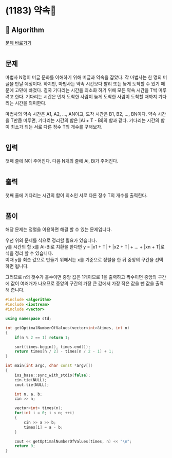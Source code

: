 # (1183) 약속
## :100: Algorithm
[문제 바로가기](https://www.acmicpc.net/problem/1183)
#
## 문제
마법사 N명이 머글 문화를 이해하기 위해 머글과 약속을 잡았다. 각 마법사는 한 명의 머글을 만날 예정이다. 하지만, 마법사는 약속 시간보다 빨리 또는 늦게 도착할 수 있기 때문에 고민에 빠졌다. 결국 기다리는 시간을 최소화 하기 위해 모든 약속 시간을 T씩 미루려고 한다. 기다리는 시간은 먼저 도착한 사람이 늦게 도착한 사람이 도착할 때까지 기다리는 시간을 의미한다.

마법사의 약속 시간은 A1, A2, ..., AN이고, 도착 시간은 B1, B2, ..., BN이다. 약속 시간을 T만큼 미루면, 기다리는 시간의 합은 |Ai + T - Bi|의 합과 같다. 기다리는 시간의 합이 최소가 되는 서로 다른 정수 T의 개수를 구해보자.
#
## 입력
첫째 줄에 N이 주어진다. 다음 N개의 줄에 Ai, Bi가 주어진다.
#
## 출력
첫째 줄에 기다리는 시간의 합이 최소인 서로 다른 정수 T의 개수를 출력한다.
#
## 풀이
해당 문제는 정렬을 이용하면 해결 할 수 있는 문제입니다.

우선 위의 문제를 식으로 정리할 필요가 있습니다.  
y를 시간의 합 x를 Ai-Bi로 치환을 한다면 y = |x1 + T| + |x2 + T| + ... + |xn + T|로 식을 정리 할 수 있습니다.  
이때 y를 최솟 값으로 만들기 위헤서는 x를 기준으로 정렬을 한 뒤 중앙의 구간을 선택하면 됩니다.  

그러므로 n의 갯수가 홀수이면 중앙 값은 1개이므로 1을 출력하고 짝수이면 중앙의 구간에 값이 여러개가 나오므로 중앙의 구간의 가장 큰 값에서 가장 작은 값을 뺀 값을 출력해 줍니다.

```cpp
#include <algorithm>
#include <iostream>
#include <vector>

using namespace std;

int getOptimalNumberOfValues(vector<int>&times, int n)
{
    if(n % 2 == 1) return 1;

    sort(times.begin(), times.end());
    return times[n / 2] - times[n / 2 - 1] + 1;
}

int main(int argc, char const *argv[])
{
    ios_base::sync_with_stdio(false);
    cin.tie(NULL);
    cout.tie(NULL);

    int n, a, b;
    cin >> n;

    vector<int> times(n);
    for(int i = 0; i < n; ++i)
    {
        cin >> a >> b;
        times[i] = a - b;
    }

    cout << getOptimalNumberOfValues(times, n) << "\n";    
    return 0;
}
```